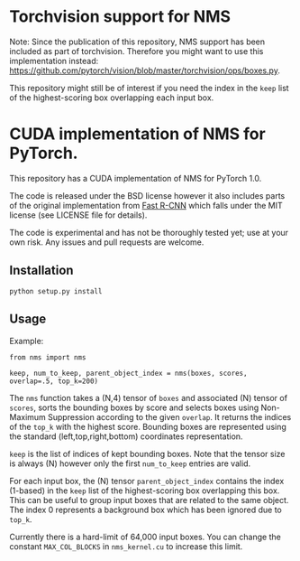 # Torchvision support for NMS

Note: Since the publication of this repository, NMS support has been included as part of torchvision. Therefore you might want to use this implementation instead:
https://github.com/pytorch/vision/blob/master/torchvision/ops/boxes.py.

This repository might still be of interest if you need the index in the `keep` list of the highest-scoring box overlapping each input box.

# CUDA implementation of NMS for PyTorch.


This repository has a CUDA implementation of NMS for PyTorch 1.0.

The code is released under the BSD license however it also includes parts of the original implementation from [Fast R-CNN](https://github.com/rbgirshick/py-faster-rcnn) which falls under the MIT license (see LICENSE file for details).

The code is experimental and has not be thoroughly tested yet; use at your own risk. Any issues and pull requests are welcome.

## Installation

```
python setup.py install
```

## Usage

Example:
```
from nms import nms

keep, num_to_keep, parent_object_index = nms(boxes, scores, overlap=.5, top_k=200)
```

The `nms` function takes a (N,4) tensor of `boxes` and associated (N) tensor of `scores`, sorts the bounding boxes by score and selects boxes using Non-Maximum Suppression according to the given `overlap`. It returns the indices of the `top_k` with the highest score. Bounding boxes are represented using the standard (left,top,right,bottom) coordinates representation.

`keep` is the list of indices of kept bounding boxes. Note that the tensor size is always (N) however only the first `num_to_keep` entries are valid.

For each input box, the (N) tensor `parent_object_index` contains the index (1-based) in the `keep` list of the highest-scoring box overlapping this box. This can be useful to group input boxes that are related to the same object. The index 0 represents a background box which has been ignored due to `top_k`.

Currently there is a hard-limit of 64,000 input boxes. You can change the constant `MAX_COL_BLOCKS` in `nms_kernel.cu` to increase this limit.


